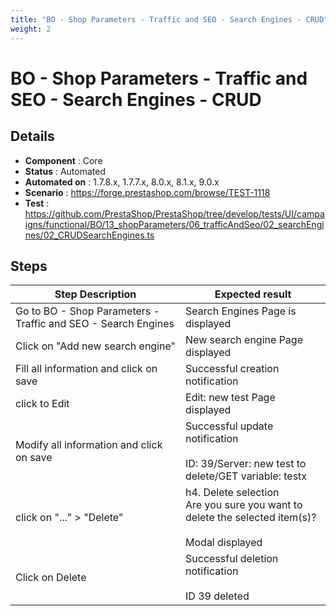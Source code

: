 ```yaml
---
title: "BO - Shop Parameters - Traffic and SEO - Search Engines - CRUD"
weight: 2
---
```


# BO - Shop Parameters - Traffic and SEO - Search Engines - CRUD
## Details
* **Component** : Core
* **Status** : Automated
* **Automated on** : 1.7.8.x, 1.7.7.x, 8.0.x, 8.1.x, 9.0.x
* **Scenario** : https://forge.prestashop.com/browse/TEST-1118
* **Test** : https://github.com/PrestaShop/PrestaShop/tree/develop/tests/UI/campaigns/functional/BO/13_shopParameters/06_trafficAndSeo/02_searchEngines/02_CRUDSearchEngines.ts

## Steps
| Step Description | Expected result |
| ----- | ----- |
| Go to BO - Shop Parameters - Traffic and SEO - Search Engines | Search Engines Page is displayed |
| Click on "Add new search engine" | New search engine Page displayed |
| Fill all information and click on save | Successful creation notification |
| click to Edit | Edit: new test Page displayed |
| Modify all information and click on save | Successful update notification<br><br>ID: 39/Server: new test to delete/GET variable: testx |
| click on "..." > "Delete" | h4. Delete selection<br>Are you sure you want to delete the selected item(s)?<br><br>Modal displayed |
| Click on Delete | Successful deletion notification<br><br>ID 39 deleted |